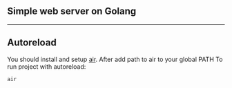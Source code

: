 ## Simple web server on Golang

---
## Autoreload
You should install and setup [air](https://github.com/cosmtrek/air).
After add path to air to your global PATH
To run project with autoreload:
```shell
air
```
